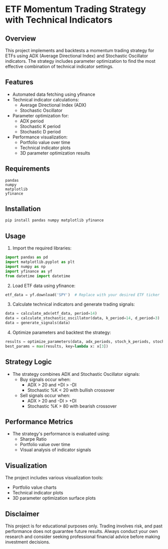 # ETF Momentum Trading Strategy with Technical Indicators

## Overview
This project implements and backtests a momentum trading strategy for ETFs using ADX (Average Directional Index) and Stochastic Oscillator indicators. The strategy includes parameter optimization to find the most effective combination of technical indicator settings.

## Features
- Automated data fetching using yfinance
- Technical indicator calculations:
  - Average Directional Index (ADX)
  - Stochastic Oscillator
- Parameter optimization for:
  - ADX period
  - Stochastic K period
  - Stochastic D period
- Performance visualization:
  - Portfolio value over time
  - Technical indicator plots
  - 3D parameter optimization results

## Requirements
```
pandas
numpy
matplotlib
yfinance
```

## Installation
```bash
pip install pandas numpy matplotlib yfinance
```

## Usage
1. Import the required libraries:
```python
import pandas as pd
import matplotlib.pyplot as plt
import numpy as np
import yfinance as yf
from datetime import datetime
```

2. Load ETF data using yfinance:
```python
etf_data = yf.download('SPY')  # Replace with your desired ETF ticker
```

3. Calculate technical indicators and generate trading signals:
```python
data = calculate_adx(etf_data, period=14)
data = calculate_stochastic_oscillator(data, k_period=14, d_period=3)
data = generate_signals(data)
```

4. Optimize parameters and backtest the strategy:
```python
results = optimize_parameters(data, adx_periods, stoch_k_periods, stoch_d_periods)
best_params = max(results, key=lambda x: x[3])
```

## Strategy Logic
- The strategy combines ADX and Stochastic Oscillator signals:
  - Buy signals occur when:
    - ADX > 20 and +DI > -DI
    - Stochastic %K < 20 with bullish crossover
  - Sell signals occur when:
    - ADX > 20 and -DI > +DI
    - Stochastic %K > 80 with bearish crossover

## Performance Metrics
- The strategy's performance is evaluated using:
  - Sharpe Ratio
  - Portfolio value over time
  - Visual analysis of indicator signals

## Visualization
The project includes various visualization tools:
- Portfolio value charts
- Technical indicator plots
- 3D parameter optimization surface plots

## Disclaimer
This project is for educational purposes only. Trading involves risk, and past performance does not guarantee future results. Always conduct your own research and consider seeking professional financial advice before making investment decisions.